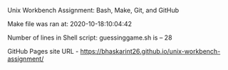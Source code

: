 Unix Workbench Assignment: Bash, Make, Git, and GitHub 

Make file was ran at: 2020-10-18:10:04:42 

Number of lines in Shell script: guessinggame.sh is – 28 

GitHub Pages site URL - https://bhaskarint26.github.io/unix-workbench-assignment/ 

